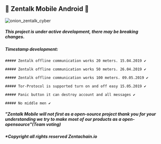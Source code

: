 ## :satellite: Zentalk Mobile Android :satellite:
![onion_zentalk_cyber](https://user-images.githubusercontent.com/40530024/57589057-93c2da00-751e-11e9-8a47-05e8a7c8319e.png)
##### This project is under active development, there may be breaking changes.

##### Timestamp development:
```
##### Zentalk offline communication works 20 meters. 15.04.2019 ✔️

##### Zentalk offline communication works 50 meters. 26.04.2019 ✔️

##### Zentalk offline communication works 100 meters. 09.05.2019 ✔️

##### Tor-Protocol is supported turn on and off easy 15.05.2019 ✔️

##### Panic button it can destroy account and all messages ✔️

##### No middle men ✔️

```
##### "Zentalk Mobile will not first as a open-source project thank you for your understanding we try to make most of our products as a open-opensource"(Team voting)
##### *Copyright all rights reserved Zentachain.io
